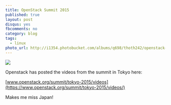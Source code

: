```yaml
---
title: OpenStack Summit 2015
published: true
layout: post
disqus: yes
fbcomments: no
category: blog
tags: 
  - linux
photo_url: http://i1354.photobucket.com/albums/q698/thoth242/openstack-logo-square_zpst858rzgg.png
---
```


![](http://i1354.photobucket.com/albums/q698/thoth242/openstack-logo-full_zpsovtaiaph.png)

Openstack has posted the videos from the summit in Tokyo here:

[www.openstack.org/summit/tokyo-2015/videos](https://www.openstack.org/summit/tokyo-2015/videos/)

Makes me miss Japan!
